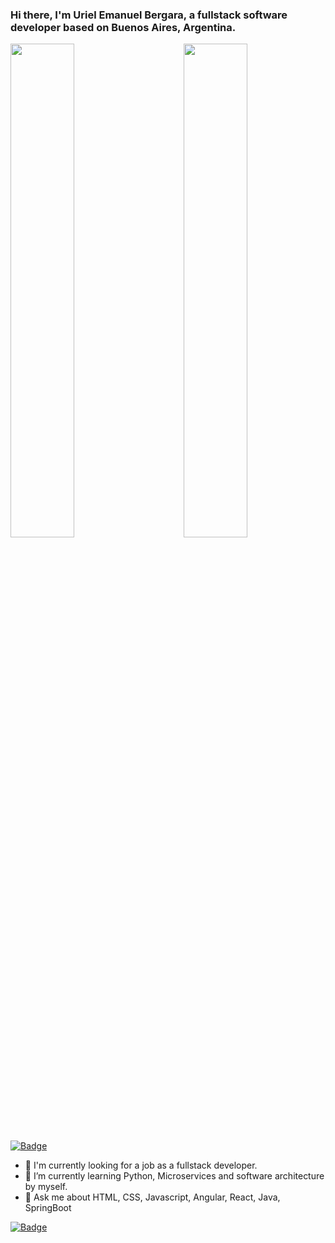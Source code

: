### Hi there, I'm Uriel Emanuel Bergara, a fullstack software developer based on Buenos Aires, Argentina.

<img align="right" width="45%" src="https://github-readme-stats.vercel.app/api?username=urielemak&show_icons=true&theme=gotham" />

<img align="left" width="45%" src="https://github-readme-stats.vercel.app/api/top-langs/?username=urielemak&layout=compact&show_icons=true&theme=gotham" />

[![Badge](https://widget.realdeveloper.pro/api/badge?title=Languages%20and%20Framework&badges=JavaScript,React,Redux,TaildwindCss,Boostrap,Node.js,SpringBoot,Hibernate,OSGI)](https://github.com/kijepark)

- :office: I'm currently looking for a job as a fullstack developer.
- 🌱 I’m currently learning Python, Microservices and software architecture by myself.
- 💬 Ask me about HTML, CSS, Javascript, Angular, React, Java, SpringBoot

[![Badge](https://widget.realdeveloper.pro/api/badge?title=Databases%20and%20Devops&badges=Linux,MySQL,SQLite,H2,Git,GithubActions,Jenkins,Docker)](https://github.com/kijepark)
